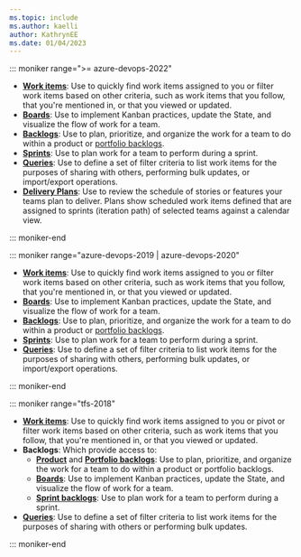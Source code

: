 ```yaml
---
ms.topic: include
ms.author: kaelli
author: KathrynEE 
ms.date: 01/04/2023
---
```



::: moniker range=">= azure-devops-2022"

- [**Work items**](../work-items/view-add-work-items.md): Use to quickly find work items assigned to you or filter work items based on other criteria, such as work items that you follow, that you're mentioned in, or that you viewed or updated.
- [**Boards**](../boards/kanban-quickstart.md): Use to implement Kanban practices, update the State, and visualize the flow of work for a team. 
- [**Backlogs**](../backlogs/create-your-backlog.md): Use to plan, prioritize, and organize the work for a team to do within a product or [portfolio backlogs](../backlogs/organize-backlog.md).  
- [**Sprints**](../sprints/assign-work-sprint.md): Use to plan work for a team to perform during a sprint. 
- [**Queries**](../queries/view-run-query.md): Use to define a set of filter criteria to list work items for the purposes of sharing with others, performing bulk updates, or import/export operations. 
- [**Delivery Plans**](../plans/review-team-plans.md): Use to review the schedule of stories or features your teams plan to deliver. Plans show scheduled work items defined that are assigned to sprints (iteration path) of selected teams against a calendar view.  

::: moniker-end


::: moniker range="azure-devops-2019 | azure-devops-2020"

- [**Work items**](../work-items/view-add-work-items.md): Use to quickly find work items assigned to you or filter work items based on other criteria, such as work items that you follow, that you're mentioned in, or that you viewed or updated.
- [**Boards**](../boards/kanban-quickstart.md): Use to implement Kanban practices, update the State, and visualize the flow of work for a team. 
- [**Backlogs**](../backlogs/create-your-backlog.md): Use to plan, prioritize, and organize the work for a team to do within a product or [portfolio backlogs](../backlogs/organize-backlog.md).  
- [**Sprints**](../sprints/assign-work-sprint.md): Use to plan work for a team to perform during a sprint. 
- [**Queries**](../queries/view-run-query.md): Use to define a set of filter criteria to list work items for the purposes of sharing with others, performing bulk updates, or import/export operations. 

::: moniker-end


::: moniker range="tfs-2018"

- [**Work items**](../work-items/view-add-work-items.md): Use to quickly find work items assigned to you or pivot or filter work items based on other criteria, such as work items that you follow, that you're mentioned in, or that you viewed or updated.  
- **Backlogs**: Which provide access to: 
	- [**Product**](../backlogs/create-your-backlog.md) and [**Portfolio backlogs**](../backlogs/organize-backlog.md): Use to plan, prioritize, and organize the work for a team to do within a product or portfolio backlogs.  
	- [**Boards**](../boards/kanban-quickstart.md): Use to implement Kanban practices, update the State, and visualize the flow of work for a team. 
	- [**Sprint backlogs**](../sprints/assign-work-sprint.md): Use to plan work for a team to perform during a sprint. 
- [**Queries**](../queries/view-run-query.md): Use to define a set of filter criteria to list work items for the purposes of sharing with others or performing bulk updates. 

::: moniker-end
 